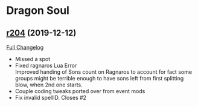 # <DBM> Dragon Soul

## [r204](https://github.com/DeadlyBossMods/DBM-Cataclysm/tree/r204) (2019-12-12)
[Full Changelog](https://github.com/DeadlyBossMods/DBM-Cataclysm/compare/r203...r204)

- Missed a spot  
- Fixed ragnaros Lua Error  
    Improved handing of Sons count on Ragnaros to account for fact some groups might be terrible enough to have sons left from first splitting blow, when 2nd one starts.  
- Couple coding tweaks ported over from event mods  
- Fix invalid spellID. Closes #2  
